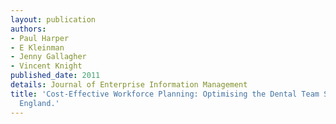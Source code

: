 ```yaml
---
layout: publication
authors:
- Paul Harper
- E Kleinman
- Jenny Gallagher
- Vincent Knight
published_date: 2011
details: Journal of Enterprise Information Management
title: 'Cost-Effective Workforce Planning: Optimising the Dental Team Skill-Mix for
  England.'
---
```

